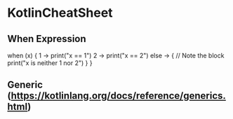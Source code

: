 # KotlinCheatSheet

## When Expression

when (x) {
    1 -> print("x == 1")
    2 -> print("x == 2")
    else -> { // Note the block
        print("x is neither 1 nor 2")
    }
}

## Generic (https://kotlinlang.org/docs/reference/generics.html)
